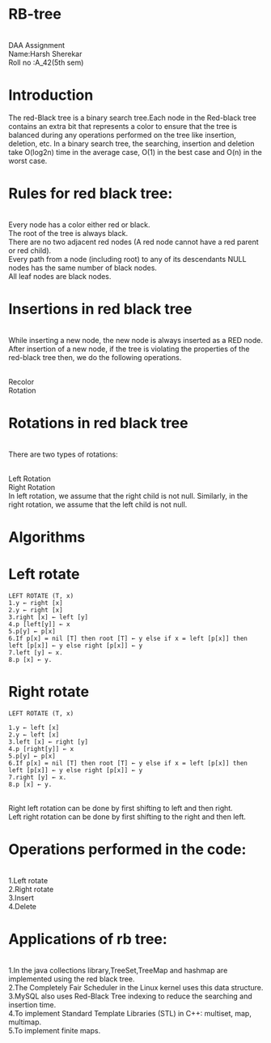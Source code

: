 # RB-tree
<br>DAA Assignment
<br>Name:Harsh Sherekar
<br>Roll no :A_42(5th sem)
# Introduction
The red-Black tree is a binary search tree.Each node in the Red-black tree contains an extra bit that represents a color to ensure that the tree is balanced during any operations performed on the tree like insertion, deletion, etc. In a binary search tree, the searching, insertion and deletion take O(log2n) time in the average case, O(1) in the best case and O(n) in the worst case.
# Rules for red black tree:
<br>Every node has a color either red or black.
<br>The root of the tree is always black.
<br>There are no two adjacent red nodes (A red node cannot have a red parent or red child).
<br>Every path from a node (including root) to any of its descendants NULL nodes has the same number of black nodes.
<br>All leaf nodes are black nodes.

# Insertions in red black tree
<br>While inserting a new node, the new node is always inserted as a RED node. After insertion of a new node, if the tree is violating the properties of the red-black tree then, we do the following operations.

<br>Recolor
<br>Rotation
# Rotations in red black tree
<br>There are two types of rotations:

<br>Left Rotation
<br>Right Rotation
<br>In left rotation, we assume that the right child is not null. Similarly, in the right rotation, we assume that the left child is not null.
 # Algorithms
 # Left rotate
 ```
 LEFT ROTATE (T, x)
1.y ← right [x]
2.y ← right [x]
3.right [x] ← left [y]
4.p [left[y]] ← x
5.p[y] ← p[x]
6.If p[x] = nil [T] then root [T] ← y else if x = left [p[x]] then left [p[x]] ← y else right [p[x]] ← y
7.left [y] ← x.
8.p [x] ← y.
 ```
 # Right rotate
 ```
 LEFT ROTATE (T, x)

1.y ← left [x]
2.y ← left [x]
3.left [x] ← right [y]
4.p [right[y]] ← x
5.p[y] ← p[x]
6.If p[x] = nil [T] then root [T] ← y else if x = left [p[x]] then left [p[x]] ← y else right [p[x]] ← y
7.right [y] ← x.
8.p [x] ← y.
 ```
<br>Right left rotation can be done by first shifting to left and then right.
<br>Left right rotation can be done by first shifting to the right and then left.
# Operations performed in the code:
<br>1.Left rotate 
<br>2.Right rotate
<br>3.Insert
<br>4.Delete

# Applications of rb tree:
<br>1.In the java collections library,TreeSet,TreeMap and hashmap are implemented using the red black tree.
<br>2.The Completely Fair Scheduler in the Linux kernel uses this data structure.
<br>3.MySQL also uses Red-Black Tree indexing to reduce the searching and insertion time.
<br>4.To implement Standard Template Libraries (STL) in C++: multiset, map, multimap.
<br>5.To implement finite maps.








